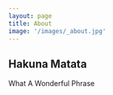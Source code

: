 ```yaml
---
layout: page
title: About
image: '/images/_about.jpg'
---
```


## Hakuna Matata
What A Wonderful Phrase
